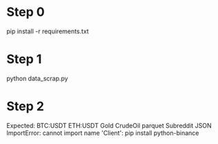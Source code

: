 # Step 0
pip install -r requirements.txt

# Step 1
python data_scrap.py 

# Step 2
Expected: BTC:USDT ETH:USDT Gold CrudeOil parquet Subreddit JSON
ImportError: cannot import name 'Client': pip install python-binance
